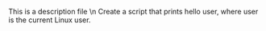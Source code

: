 This is a description file
\n Create a script that prints hello user, where user is the current Linux user.

